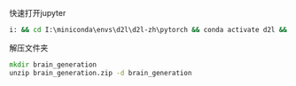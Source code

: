 快速打开jupyter
```cmd
i: && cd I:\miniconda\envs\d2l\d2l-zh\pytorch && conda activate d2l && jupyter notebook
```

解压文件夹
```cmd
mkdir brain_generation
unzip brain_generation.zip -d brain_generation
```

